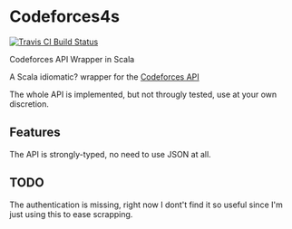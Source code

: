 # Codeforces4s
[![Travis CI Build Status](https://travis-ci.org/mukel/codeforces4s.svg)](https://travis-ci.org/mukel/codeforces4s)

Codeforces API Wrapper in Scala

A Scala idiomatic? wrapper for the [Codeforces API](http://codeforces.com/api/help/)

The whole API is implemented, but not througly tested, use at your own discretion.

## Features
The API is strongly-typed, no need to use JSON at all.

## TODO
The authentication is missing, right now I dont't find it so useful since I'm just using this to ease scrapping.
